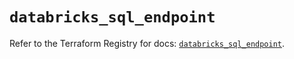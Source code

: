 # `databricks_sql_endpoint`

Refer to the Terraform Registry for docs: [`databricks_sql_endpoint`](https://registry.terraform.io/providers/databricks/databricks/1.63.0/docs/resources/sql_endpoint).
